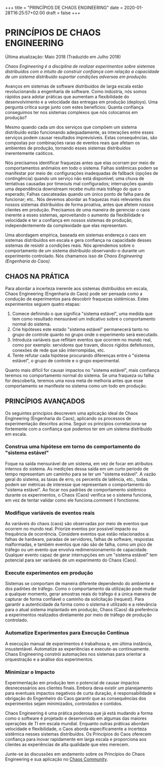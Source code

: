 +++
title = "PRINCÍPIOS DE CHAOS ENGINEERING"
date = 2020-01-28T16:25:57+02:00
draft = false
+++

# PRINCÍPIOS DE CHAOS ENGINEERING
Última atualização: Maio 2018 (Traduzido em Julho 2018)

*Chaos Engineering é a disciplina de realizar experimentos sobre sistemas distribuídos com o intuito de construir confiança com relação a capacidade de um sistema distribuído suportar condições adversas em produção.*

Avanços em sistemas de software distribuídos de larga escala estão revolucionando a engenharia de software. Como indústria, nós somos rápidos para adotar práticas que aumentam a flexibilidade do desenvolvimento e a velocidade das entregas em produção (deploys). Uma pergunta crítica surge junto com estes benefícios: Quanta confiança conseguimos ter nos sistemas complexos que nós colocamos em produção?

Mesmo quando cada um dos serviços que compõem um sistema distribuído estão funcionando adequadamente, as interações entre esses serviços podem causar resultados imprevisíveis. Estas consequências, são compostas por combinações raras de eventos reais que afetam os ambientes de produção, tornando esses sistemas distribuídos inerentemente caóticos.

Nós precisamos identificar fraquezas antes que elas ocorram por meio de comportamentos anômalos em todo o sistema. Falhas sistêmicas podem se manifestar por meio de: configurações inadequadas de fallback (opções de contingência) quando um serviço não está disponível; uma chuva de tentativas causadas por timeouts mal configurados; interrupções quando uma dependência downstream recebe muito mais tráfego do que o esperado; Falhas cascateadas quando um único ponto de falha para de funcionar; etc..  Nós devemos abordar as fraquezas mais relevantes dos nossos sistemas distribuídos de forma proativa, antes que afetem nossos clientes em produção. Precisamos de uma maneira de gerenciar o caos inerente a esses sistemas, aproveitando o aumento da flexibilidade e velocidade e ter a confiança em nossos sistemas de produção, independentemente da complexidade que elas representam.

Uma abordagem empírica, baseada em sistemas endereça o caos em sistemas distribuídos em escala e gera confiança na capacidade desses sistemas de resistir a condições reais. Nós aprendemos sobre o comportamento de um sistema distribuído observando-o durante um experimento controlado. Nós chamamos isso de *Chaos Engineering (Engenharia do Caos)*.

## CHAOS NA PRÁTICA

Para abordar a incerteza inerente aos sistemas distribuídos em escala, Chaos Engineering (Engenharia do Caos) pode ser pensada como a condução de experimentos para descobrir fraquezas sistêmicas. Estes experimentos seguem quatro etapas:

1. Comece definindo o que significa "sistema estável", uma medida que tem como resultado mensurável um indicativo sobre o comportamento normal do sistema.
2. Crie hipóteses este estado "sistema estável" permanecerá tanto no grupo de controle quanto no grupo onde o experimento será executado.
3. Introduza variáveis que reflitam eventos que ocorrem no mundo real, como por exemplo: servidores que travam, discos rígidos defeituosos, conexões de rede que são interrompidas, etc.
4. Tente refutar cada hipótese procurando diferenças entre o "sistema estável", o grupo de controle e o grupo experimental.

Quanto mais difícil for causar impactos no "sistema estável", mais confiança teremos no comportamento normal do sistema. Se uma fraqueza ou falha for descoberta, teremos uma nova meta de melhoria antes que esse comportamento se manifeste no sistema como um todo em produção.

## PRINCÍPIOS AVANÇADOS

Os seguintes princípios descrevem uma aplicação ideal de Chaos Engineering (Engenharia do Caos), aplicando os processos de experimentação descritos acima. Seguir os princípios correlaciona-se fortemente com a confiança que podemos ter em um sistema distribuído em escala.

### Construa uma hipótese em torno do comportamento do "sistema estável"

Foque na saída mensurável de um sistema, em vez de focar em atributos internos do sistema. As medições dessa saída em um curto período de tempo representam um caminho para se ter um "sistema estável". A vazão geral do sistema, as taxas de erro, os percentis de latência, etc., todas podem ser métricas de interesse que representam o comportamento do "sistema estável". Ao focar nos padrões de comportamento sistêmico durante os experimentos, o Chaos (Caos) verifica se o sistema funciona, em vez de tentar validar como ele funciona.comment il fonctionne.

### Modifique variáveis de eventos reais

As variáveis do chaos (caos) são observadas por meio de eventos que ocorrem no mundo real. Priorize eventos por possível impacto ou frequência de ocorrência. Considere eventos que estão relacionados a: falhas de hardware, paradas de servidores, falhas de software, respostas malformadas, e também eventos que não são de falha, como um pico de tráfego ou um evento que envolva redimensionamento de capacidade. Qualquer evento capaz de gerar interrupções em um "sistema estável" tem potencial para ser variáveis de um experimento do Chaos (Caos).

### Execute experimentos em produção

Sistemas se comportam de maneira diferente dependendo do ambiente e dos padrões de tráfego. Como o comportamento da utilização pode mudar a qualquer momento, gerar amostras reais do tráfego é a única maneira de capturar de forma confiável o caminho da solicitação (request). Para garantir a autenticidade da forma como o sistema é utilizado e a relevância para o atual sistema implantado em produção, Chaos (Caos) dá preferência a experimentos realizados diretamente por meio de tráfego de produção controlado.

### Automatize Experimentos para Execução Contínua

A execução manual de experimentos é trabalhosa e, em última instância, insustentável. Automatize as experiências e execute-as continuamente. Chaos Engineering constrói automações nos sistemas para orientar a orquestração e a análise dos experimentos.

### Minimizar o Impacto

Experimentação em produção tem o potencial de causar impactos desnecessários aos clientes finais. Embora deva existir um planejamento para eventuais impactos negativos de curta duração, é responsabilidade e obrigação do Engenheiro do Caos garantir que as consequências dos experimentos sejam minimizados, controlados e contidos.

Chaos Engineering é uma prática poderosa que já está mudando a forma como o software é projetado e desenvolvido em algumas das maiores operações de TI em escala mundial. Enquanto outras práticas abordam velocidade e flexibilidade, o Caos aborda especificamente a incerteza sistêmica nesses sistemas distribuídos. Os Princípios do Caos oferecem confiança para inovar rapidamente em larga escala e proporciona aos clientes as experiências de alta qualidade que eles merecem.

Junte-se às discussões em andamento sobre os Princípios do Chaos Engineering e sua aplicação no [Chaos Community](https://groups.google.com/forum/#!forum/chaos-community).
